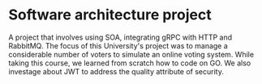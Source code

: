 # Software architecture project
A project that involves using SOA, integrating gRPC with HTTP and RabbitMQ. The focus of this University's project was to manage a considerable number of voters to simulate an online voting system. While taking this course, we learned from scratch how to code on GO. We also investage about JWT to address the quality attribute of security.

